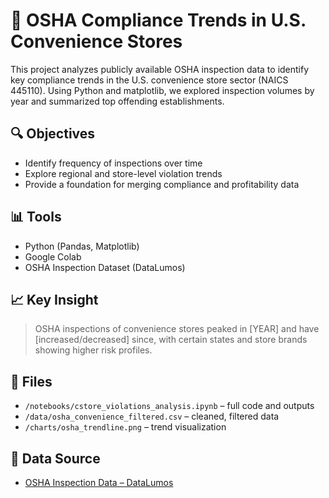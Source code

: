 # 🏪 OSHA Compliance Trends in U.S. Convenience Stores

This project analyzes publicly available OSHA inspection data to identify key compliance trends in the U.S. convenience store sector (NAICS 445110). Using Python and matplotlib, we explored inspection volumes by year and summarized top offending establishments.

## 🔍 Objectives
- Identify frequency of inspections over time
- Explore regional and store-level violation trends
- Provide a foundation for merging compliance and profitability data

## 📊 Tools
- Python (Pandas, Matplotlib)
- Google Colab
- OSHA Inspection Dataset (DataLumos)

## 📈 Key Insight
> OSHA inspections of convenience stores peaked in [YEAR] and have [increased/decreased] since, with certain states and store brands showing higher risk profiles.

## 📁 Files
- `/notebooks/cstore_violations_analysis.ipynb` – full code and outputs
- `/data/osha_convenience_filtered.csv` – cleaned, filtered data
- `/charts/osha_trendline.png` – trend visualization

## 📎 Data Source
- [OSHA Inspection Data – DataLumos](https://www.openicpsr.org/openicpsr/project/100306/version/V1/view)
